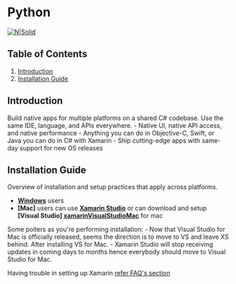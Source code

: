 # Python 

[![N|Solid](https://upload.wikimedia.org/wikipedia/commons/thumb/f/f2/Xamarin-logo.svg/1200px-Xamarin-logo.svg.png)]()

## Table of Contents
1. [Introduction](#introduction)
1. [Installation Guide](#introduction-guide)

## Introduction
Build native apps for multiple platforms on a shared C# codebase. Use the same IDE, language, and APIs everywhere.
    -  Native UI, native API access, and native performance
    -  Anything you can do in Objective-C, Swift, or Java you can do in C# with Xamarin
    -  Ship cutting-edge apps with same-day support for new OS releases

## Installation Guide
Overview of installation and setup practices that apply across platforms.
  -  **[Windows][xamarinWin]** users 
  -  **[Mac]** users can use **[Xamarin Studio][xamarinStudioMac]** or can download and setup **[Visual Studio] [xamarinVisualStudioMac]** for mac

Some poiters as you're performing installation:
    -  Now that Visual Studio for Mac is officially released, seems the direction is to move to VS and leave XS behind. After installing VS for Mac.
    -  Xamarin Studio will stop receiving updates in coming days to months hence everybody should move to Visual Studio for Mac.


Having trouble in setting up Xamarin [refer FAQ's section](FAQ.md)  



[xamarinWin]: <https://developer.xamarin.com/guides/cross-platform/windows/>
[xamarinStudioMac]: <https://developer.xamarin.com/guides/cross-platform/xamarin-studio/>
[xamarinVisualStudioMac]: <https://docs.microsoft.com/en-us/visualstudio/mac/installation>

